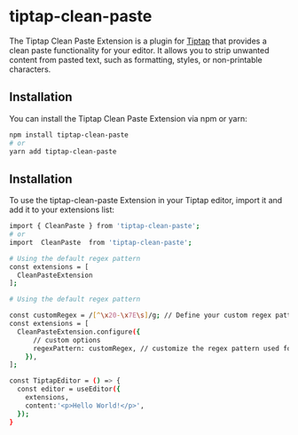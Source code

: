 # tiptap-clean-paste

The Tiptap Clean Paste Extension is a plugin for [Tiptap](https://tiptap.dev/) that provides a clean paste functionality for your editor. It allows you to strip unwanted content from pasted text, such as formatting, styles, or non-printable characters.

## Installation

You can install the Tiptap Clean Paste Extension via npm or yarn:

```bash
npm install tiptap-clean-paste
# or
yarn add tiptap-clean-paste
```

## Installation

To use the tiptap-clean-paste Extension in your Tiptap editor, import it and add it to your extensions list:

```bash
import { CleanPaste } from 'tiptap-clean-paste';
# or
import  CleanPaste  from 'tiptap-clean-paste';

# Using the default regex pattern
const extensions = [
  CleanPasteExtension
];

# Using the default regex pattern

const customRegex = /[^\x20-\x7E\s]/g; // Define your custom regex pattern
const extensions = [
  CleanPasteExtension.configure({
      // custom options
      regexPattern: customRegex, // customize the regex pattern used for cleaning pasted text
    }),
];

const TiptapEditor = () => {
  const editor = useEditor({
    extensions,
    content:'<p>Hello World!</p>',
  });
}

```

